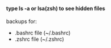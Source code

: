 #### type ls -a or lsa(zsh) to see hidden files
backups for: 
- .bashrc file (~/.bashrc)
- .zshrc file (~/.zshrc)
